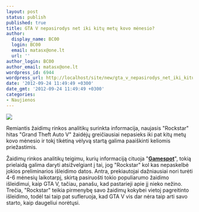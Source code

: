 ```yaml
---
layout: post
status: publish
published: true
title: GTA V nepasirodys net iki kitų metų kovo mėnesio?
author:
  display_name: BC00
  login: BC00
  email: matasx@one.lt
  url: ''
author_login: BC00
author_email: matasx@one.lt
wordpress_id: 6944
wordpress_url: http://localhost/site/new/gta_v_nepasirodys_net_iki_kitu_metu_kovo_menesio/
date: '2012-09-24 11:49:49 +0300'
date_gmt: '2012-09-24 11:49:49 +0300'
categories:
- Naujienos
---
```

<p><div class="imgright"><img src="http://technews.lt/upload/grand-theft-auto-5.jpg"  /></div></p>
<p>
	Remiantis žaidimų rinkos analitikų surinkta informacija, naujasis &quot;Rockstar&quot; hitas &quot;Grand Theft Auto V&quot; žaidėjų greičiausiai nepasieks iki pat kitų metų kovo mėnesio ir tokį tikėtiną vėlyvą startą galima paai&scaron;kinti keliomis priežastimis.</p>
<p>
	Žaidimų rinkos analitikų teigimu, kurių informaciją cituoja &quot;<a href="http://asia.gamespot.com/news/analyst-gta-v-could-miss-march-2013-6396947"><strong>Gamespot</strong></a>&quot;, tokią prielaidą galima daryti atsižvelgiant į tai, jog &quot;Rockstar&quot; kol kas nepaskelbė jokios preliminarios i&scaron;leidimo datos. Antra, prekiautojai dažniausiai nori turėti 4-6 mėnesių laikotarpį, skirtą pasiruo&scaron;ti tokio populiarumo žaidimo i&scaron;leidimui, kaip GTA V, tačiau, pana&scaron;u, kad pastarieji apie jį nieko nežino. Trečia, &quot;Rockstar&quot; teikia pirmenybę savo žaidimų kokybei vietoj pagreitinto i&scaron;leidimo, todėl tai taip pat sufleruoja, kad GTA V vis dar nėra taip arti savo starto, kaip daugeliui norėtųsi.</p>
